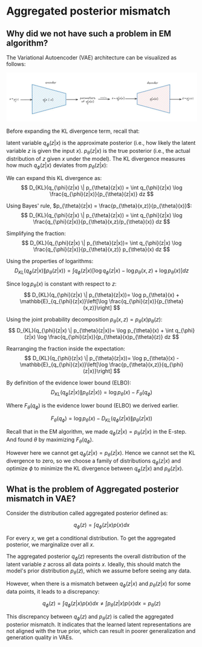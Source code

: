 # Aggregated posterior mismatch

## Why did we not have such a problem in EM algorithm?

The Variational Autoencoder (VAE) architecture can be visualized as follows:

<div style="text-align: center;"><img src="24.jpg" alt="Image Description" width="800" height="auto"/></div>

Before expanding the KL divergence term, recall that:

latent variable $q_{\phi}(z|x)$ is the approximate posterior (i.e., how likely the latent variable $z$ is given the input $x$).
$p_{\theta}(z|x)$ is the true posterior (i.e., the actual distribution of $z$ given $x$ under the model).
The KL divergence measures how much $q_{\phi}(z|x)$ deviates from $p_{\theta}(z|x)$:


We can expand this KL divergence as:
$$ D_{KL}(q_{\phi}(z|x) \| p_{\theta}(z|x)) = \int q_{\phi}(z|x) \log \frac{q_{\phi}(z|x)}{p_{\theta}(z|x)} dz $$

Using Bayes' rule, $p_{\theta}(z|x) = \frac{p_{\theta}(x,z)}{p_{\theta}(x)}$:
$$ D_{KL}(q_{\phi}(z|x) \| p_{\theta}(z|x)) = \int q_{\phi}(z|x) \log \frac{q_{\phi}(z|x)}{p_{\theta}(x,z)/p_{\theta}(x)} dz $$

Simplifying the fraction:
$$ D_{KL}(q_{\phi}(z|x) \| p_{\theta}(z|x))= \int q_{\phi}(z|x) \log \frac{q_{\phi}(z|x)}{p_{\theta}(x,z)} p_{\theta}(x) dz $$

Using the properties of logarithms:
$$ D_{KL}(q_{\phi}(z|x) \| p_{\theta}(z|x))= \int q_{\phi}(z|x) [\log q_{\phi}(z|x) - \log p_{\theta}(x,z) + \log p_{\theta}(x)] dz $$

Since $\log p_{\theta}(x)$ is constant with respect to $z$:
$$ D_{KL}(q_{\phi}(z|x) \| p_{\theta}(z|x))= \log p_{\theta}(x) + \mathbb{E}_{q_{\phi}(z|x)}\left[\log \frac{q_{\phi}(z|x)}{p_{\theta}(x,z)}\right] $$

Using the joint probability decomposition $p_{\theta}(x,z) = p_{\theta}(x)p_{\theta}(z)$:
$$ D_{KL}(q_{\phi}(z|x) \| p_{\theta}(z|x))= \log p_{\theta}(x) + \int q_{\phi}(z|x) \log \frac{q_{\phi}(z|x)}{p_{\theta}(x)p_{\theta}(z)} dz $$

Rearranging the fraction inside the expectation:
$$ D_{KL}(q_{\phi}(z|x) \| p_{\theta}(z|x))= \log p_{\theta}(x) - \mathbb{E}_{q_{\phi}(z|x)}\left[\log \frac{p_{\theta}(x,z)}{q_{\phi}(z|x)}\right] $$

By definition of the evidence lower bound (ELBO):
$$ D_{KL}(q_{\phi}(z|x) \| p_{\theta}(z|x))= \log p_{\theta}(x) - F_{\theta}(q_{\phi}) $$

Where $F_{\theta}(q_{\phi})$ is the evidence lower bound (ELBO) we derived earlier.


$$ F_{\theta}(q_{\phi}) = \log p_{\theta}(x) - D_{KL}(q_{\phi}(z|x) \| p_{\theta}(z|x)) $$

Recall that in the EM algorithm, we made $q_{\phi}(z|x) = p_{\theta}(z|x)$ in the E-step. And found $\theta$ by maximizing $F_{\theta}(q_{\phi})$.

However here we cannot get $q_{\phi}(z|x) = p_{\theta}(z|x)$. Hence we cannot set the KL divergence to zero, so we choose a family of distributions $q_{\phi}(z|x)$ and optimize $\phi$ to minimize the KL divergence between $q_{\phi}(z|x)$ and $p_{\theta}(z|x)$.

## What is the problem of Aggregated posterior mismatch in VAE?

Consider the distribution called aggregated posterior defined as:

$$ q_{\phi}(z) = \int q_{\phi}(z|x) p(x) dx $$

For every $x$, we get a conditional distribution. To get the aggregated posterior, we marginalize over all $x$.

The aggregated posterior $q_{\phi}(z)$ represents the overall distribution of the latent variable $z$ across all data points $x$. Ideally, this should match the model's prior distribution $p_{\theta}(z)$, which we assume before seeing any data.

However, when there is a mismatch between $q_{\phi}(z|x)$ and $p_{\theta}(z|x)$ for some data points, it leads to a discrepancy:

$$ q_{\phi}(z) = \int q_{\phi}(z|x) p(x) dx \neq \int p_{\theta}(z|x) p(x) dx = p_{\theta}(z) $$

This discrepancy between $q_{\phi}(z)$ and $p_{\theta}(z)$ is called the aggregated posterior mismatch. It indicates that the learned latent representations are not aligned with the true prior, which can result in poorer generalization and generation quality in VAEs.